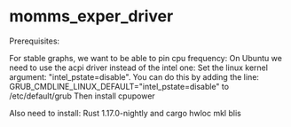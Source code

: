 # momms_exper_driver

Prerequisites:

For stable graphs, we want to be able to pin cpu frequency:
On Ubuntu we need to use the acpi driver instead of the intel one:
    Set the linux kernel argument: "intel_pstate=disable".
    You can do this by adding the line:
        GRUB_CMDLINE_LINUX_DEFAULT="intel_pstate=disable" 
    to /etc/default/grub
Then install cpupower

Also need to install:
Rust 1.17.0-nightly and cargo
hwloc
mkl
blis

